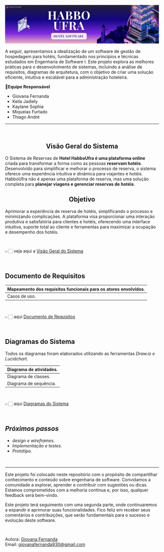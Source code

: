 <img src="https://github.com/GiovanaMerces/ES1-HospedagemHotel/blob/d4672a607207c9e8dda79f799883052ab1a05c8c/_banner%20github.png">


 A seguir, apresentamos a idealização de um software de gestão de hospedagem para hotéis, fundamentado nos princípios e técnicas estudados em Engenharia de Software I. Este projeto explora as melhores práticas para o desenvolvimento de sistemas, incluindo a análise de requisitos, diagramas de arquitetura, com o objetivo de criar uma solução eficiente, intuitiva e escalável para a administração hoteleira.

**📝Equipe Responsável**
* Giovana Fernanda 
* Keila Jadiely 
* Kaylane Sophia 
* Miqueias Furtado 
* Thiago André
  
---
<br>
<div align="center">
  <h2>Visão Geral do Sistema</h2>
</div>


O Sistema de Reservas de **Hotel HabboUfra é uma plataforma online** criada para transformar a forma como as pessoas **reservam hotéis**. Desenvolvido para simplificar e melhorar o processo de reserva, o sistema oferece uma experiência intuitiva e dinâmica para viajantes e hotéis. HabboUfra não é apenas uma plataforma de reserva, mas uma solução completa para **planejar viagens e gerenciar reservas de hotéis**.

<div align="center">
  <h2>Objetivo</h2>
</div>

Aprimorar a experiência de reserva de hotéis, simplificando o processo e minimizando complicações. A plataforma visa proporcionar uma interação produtiva e satisfatória para clientes e hotéis, oferecendo uma interface intuitiva, suporte total ao cliente e ferramentas para maximizar a ocupação e desempenho dos hotéis.

<br>

👉🏻 veja aqui a [Visão Geral do Sistema](https://drive.google.com/file/d/19OPIhknGs_YFVG75ebdw2-baJWTS_qoQ/view?usp=sharing)

</br>


<h2>Documento de Requisitos</h2>


| Mapeamento dos requisitos funcionais para os atores envolvidos. |
|-----------------------------------------------------------------|
| Casos de uso.                                                   |

<br>

👉🏻 aqui [Documento de Requisitos](https://drive.google.com/file/d/19PToOn0HTg1EZSQxvfxrinCzdcHsgdo-/view?usp=sharing)

</br>


<h2>Diagramas do Sistema</h2>

Todos os diagramas foram elaborados utilizando as ferramentas *Draw.io e Lucidchart.*

|  Diagrama de atividades.  |
|---------------------------|
|  Diagrama de classes.     |
|  Diagrama de sequência.   |
  
<br>

👉🏻 aqui [Diagramas do Sistema](https://drive.google.com/file/d/19V53QaK-Y-TvZwXU5QBlP7q2pn14H0YT/view?usp=sharing)

</br>


## *Próximos passos* 
* *design e wireframes.*
* *Implementação e testes.*
* *Protótipo.*
<br>

---

Este projeto foi colocado neste repositório com o propósito de compartilhar conhecimento e conteúdo sobre engenharia de software. Convidamos a comunidade a explorar, aprender e contribuir com sugestões ou dicas. Estamos comprometidos com a melhoria contínua e, por isso, qualquer feedback será bem-vindo.

Este projeto terá seguimento com uma segunda parte, onde continuaremos a expandir e aprimorar suas funcionalidades. Fico feliz em receber seus comentários e contribuições, que serão fundamentais para o sucesso e evolução deste software.

<br>

Autora: [Giovana Fernanda](https://github.com/GiovanaMerces)<br>
Email: giovanafernanda930@gmail.com
